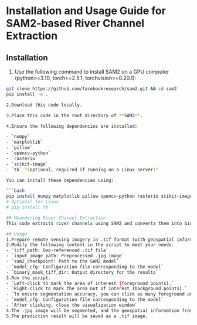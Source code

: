 # Installation and Usage Guide for SAM2-based River Channel Extraction

## Installation

1. Use the following command to install SAM2 on a GPU computer (python>=3.10, torch>=2.5.1, torchvision>=0.20.1):
```bash
git clone https://github.com/facebookresearch/sam2.git && cd sam2
pip install -e .

2.Download this code locally.

3.Place this code in the root directory of **SAM2**.

4.Ensure the following dependencies are installed:

- `numpy`
- `matplotlib`
- `pillow`
- `opencv-python`
- `rasterio`
- `scikit-image`
- `tk` *(optional, required if running on a Linux server)*

You can install these dependencies using:

```bash
pip install numpy matplotlib pillow opencv-python rasterio scikit-image
# Optional for Linux
# pip install tk

## Meandering River Channel Extraction
This code extracts river channels using SAM2 and converts them into binary images for subsequent geometric parameter extraction of narrow-banded meandering rivers in ArcGIS.

## Usage
1.Prepare remote sensing imagery in .tif format (with geospatial information) and the corresponding .jpg format.
2.Modify the following content in the script to meet your needs:
- `tiff_path: Geo-referenced .tif file`
- `input_image_path: Preprocessed .jpg image`
- `sam2_checkpoint: Path to the SAM2 model`
- `model_cfg: Configuration file corresponding to the model`
- `binary_mask_tiff_dir: Output directory for the results`
3.Run the script.
- `Left-click to mark the area of interest (foreground points).`
- `Right-click to mark the area not of interest (background points).`
- `To ensure segmentation accuracy, you can click as many foreground and background points as needed.`
- `model_cfg: Configuration file corresponding to the model`
- `After clicking, close the visualization window`
4.The .jpg image will be segmented, and the geospatial information from the .tif image will be assigned to the segmentation result.
5.The prediction result will be saved as a .tif image.
